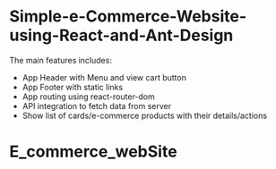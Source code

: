 # Simple-e-Commerce-Website-using-React-and-Ant-Design


The main features includes:
- App Header with Menu and view cart button 
- App Footer with static links
- App routing using react-router-dom
- API integration to fetch data from server
- Show list of cards/e-commerce products with their details/actions

# E_commerce_webSite
